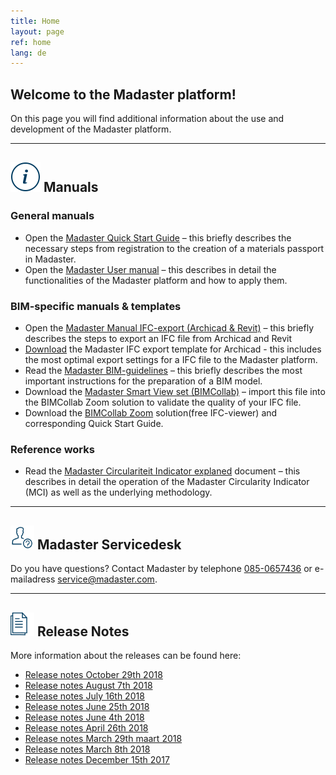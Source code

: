 ```yaml
---
title: Home
layout: page
ref: home
lang: de
---
```


## Welcome to the Madaster platform!
On this page you will find additional information about the use and development of the Madaster platform.

---

## <img class="header-img" src="/assets/images/767.svg"> Manuals

### General manuals

 * Open the <a href="https://www.madaster.com/download_file/view/774">Madaster Quick Start Guide</a> – this briefly describes the necessary steps from registration to the creation of a materials passport in Madaster.
 * Open the <a href="http://www.madaster.com/download_file/479/0">Madaster User manual</a> – this describes in detail the functionalities of the Madaster platform and how to apply them.

### BIM-specific manuals & templates

 * Open the <a href="https://www.madaster.com/download_file/view/765">Madaster Manual IFC-export (Archicad & Revit)</a> – this briefly describes the steps to export an IFC file from Archicad and Revit
 * <a href="https://platform.madaster.com/files/Archicad%20ExportTemplate.tpl">Download</a> the Madaster IFC export template for Archicad - this includes the most optimal export settings for a IFC file to the Madaster platform.
 * Read the <a href="https://www.madaster.com/download_file/view/773">Madaster BIM-guidelines</a> – this briefly describes the most important instructions for the preparation of a BIM model.
 * Download the <a href="http://www.bimcollab.com/en/Support/Support/Downloads/BIMcollab-ZOOM">Madaster Smart View set (BIMCollab)</a> – import this file into the BIMCollab Zoom solution to validate the quality of your IFC file.
 * Download the <a href="http://www.bimcollab.com/en/Support/Support/Downloads/BIMcollab-ZOOM">BIMCollab Zoom</a> solution(free IFC-viewer) and corresponding Quick Start Guide.

### Reference works

 * Read the [Madaster Circulariteit Indicator explaned](https://www.madaster.com/download_file/view/772) document – this describes in detail the operation of the Madaster Circularity Indicator (MCI) as well as the underlying methodology.
 
---

## <img alt="" height="38" src="/assets/images/771.svg" width="38"> Madaster Servicedesk
Do you have questions? Contact Madaster by telephone [085-0657436](tel:+31850657436) or e-mailadress <service@madaster.com>.

---

## <img alt="" height="38" src="/assets/images/770.svg" width="38"> Release Notes

More information about the releases can be found here:

* <a href="https://www.madaster.com/download_file/view/873" target="_blank">Release notes October 29th 2018</a>
* <a href="https://www.madaster.com/download_file/view/763" target="_blank">Release notes August 7th 2018</a>
* <a href="https://www.madaster.com/download_file/view/715" target="_blank">Release notes July 16th 2018</a>
* <a href="https://www.madaster.com/download_file/view/672" target="_blank">Release notes June 25th 2018</a>
* <a href="https://www.madaster.com/download_file/view/612" target="_blank">Release notes June 4th 2018</a>
* <a href="https://www.madaster.com/download_file/view/552" target="_blank">Release notes April 26th 2018</a>
* <a href="https://www.madaster.com/download_file/view/505" target="_blank">Release notes March 29th maart 2018</a>
* <a href="https://www.madaster.com/download_file/view/508" target="_blank">Release notes March 8th 2018</a>
* <a href="https://www.madaster.com/download_file/view/506" target="_blank">Release notes December 15th 2017</a>
